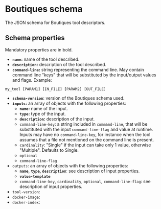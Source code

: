 # Boutiques schema

The JSON schema for Boutiques tool descriptors.

## Schema properties

Mandatory properties are in bold.

* **`name`:** name of the tool described.
* **`description`:** description of the tool described.
* **`command-line`:** string representing the command line. May contain command line "keys" that will be substituted by the input/output values and flags. Example: 
```
my_tool [PARAM1] [IN_FILE] [PARAM2] [OUT_FILE]
```
* **`schema-version`:** version of the Boutiques schema used.
* **`inputs`:** an array of objects with the following properties:
  * **`name`:** name of the input.
  * **`type`:** type of the input.
  * **`description`:** description of the input.
  * `command-line-key`: a string included in `command-line`, that will be substituted with the input `command-line-flag` and value at runtime. Inputs may have no `command-line-key`, for instance when the tool assumes that a file not mentioned on the command line is present.
  * `cardinality`: "Single" if the input can take only 1 value, otherwise "Multiple". Defaults to Single. 
  * `optional`
  * `command-line-flag`
* `outputs`: an array of objects with the following properties:
  * **`name`**, **`type`**, **`description`**: see description of input properties.
  * **`value-template`**
  * `command-line-key`, `cardinality`, `optional`, `command-line-flag`: see description of input properties.
* `tool-version`:
* `docker-image`:
* `docker-index`:
  
